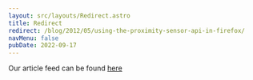 ```yaml
---
layout: src/layouts/Redirect.astro
title: Redirect
redirect: /blog/2012/05/using-the-proximity-sensor-api-in-firefox/
navMenu: false
pubDate: 2022-09-17
---
```

<div>
Our article feed can be found <a href="/blog/2012/05/using-the-proximity-sensor-api-in-firefox/">here</a>
</div>

